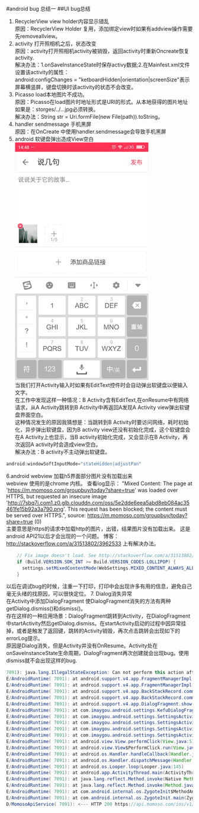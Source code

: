 #android bug 总结一
##UI bug总结
1. RecyclerView view holder内容显示错乱<br>
原因：RecyclerView Holder 复用，添加绑定view时如果有addview操作需要先removeallview。<br>
2. activity 打开照相机之后，状态改变<br>
原因：activity打开照相机activity被销毁，返回activity时重新Oncreate恢复activity.<br>
解决办法：1.onSaveInstanceState时保存activy数据;2.在Mainfest.xml文件设置该activity的属性：<br>
android:configChanges = "ketboardHidden|orientation|screenSize"表示屏幕横竖屏，键盘切换时该activity的状态不会改变。<br>
3. Picasso load本地图片不成功。<br>
原因：Picasso在load图片时地址形式是URI的形式。从本地获得的图片地址如果是：storges/../...jpg必须转换。<br>
解决办法：String str = Uri.formFile(new File(path)).toString。
4. handler sendmessage 手机黑屏<br>
原因：在OnCreate 中使用handler.sendmessage会导致手机黑屏<br>
5. android 软键盘弹出造成View空白<br>
![](https://github.com/MerlinYu/blog/raw/master/blog_file/android/ui/keyboard.png)<br>
当我们打开Activity输入时如果有EditText控件时会自动弹出软键盘以便输入文字。<br>
在工作中发现这样一种情况：B Activity含有EditText,在onResume中有网络请求，从A Activity跳转到B Activity中再返回A发现A Activity view弹出软键盘界面空白。<br>
这种情况发生的原因我猜想是：当跳转到B Activity时要访问网络，耗时初始化，异步弹出软键盘，因为B activity view还没有初始化完成，这个软键盘会在A Activity上也显示，当B activity初始化完成，又会显示在B Activity，再次返回A activity时会造成view空白。<br>
解决办法：B activity不主动弹出软键盘。<br>
```java
android:windowSoftInputMode="stateHidden|adjustPan"
``` 
6.android webview 加载h5界面部分图片没有加载出来<br>
webview 使用的是chrome 内核。
查看log显示：
"Mixed Content: The page at 'https://m.momoso.com/groupbuy/today?share=true' was loaded over HTTPS, but requested an insecure image<br> 'http://7sbq7i.com1.z0.glb.clouddn.com/oss/5e2dde6eea5abd8eb084ac35461fe15b92a3a790.png'. This request has been blocked; the content must<br> be served over HTTPS.", source: https://m.momoso.com/groupbuy/today?share=true (0)<br>
主要意思是https的请求中加载http的图片，出错，结果图片没有加载出来。
这是android API21以后才会出现的一个问题。
博客：http://stackoverflow.com/a/31513802/3962533 上有解决办法。
```java
    // Fix image doesn't load. See http://stackoverflow.com/a/31513802/3962533
    if (Build.VERSION.SDK_INT >= Build.VERSION_CODES.LOLLIPOP) {
      settings.setMixedContentMode(WebSettings.MIXED_CONTENT_ALWAYS_ALLOW);
    }
```
以后在调试bug的时候，注重一下打印，打印中会出现许多有用的信息，避免自己毫无头绪的找原因，可以很快定位。
7. Dialog消失异常<br>
在Activity中添加DialogFragment 使DialogFragment消失的方法有两种getDialog.dismiss()和dismiss()。<br>
存在这样的一种应用场景：DialogFragment跳转到Activity，在DialogFragment中startActivity然后getDialog.dismiss。在startActivity启动的过程中因异常挂掉，或者是触发了返回键，跳转的Activity销毁，再次点击跳转会出现如下的errorLog提示。<br>
原因是Dialog消失，但是Activity并没有OnResume。Activity处在onSaveInstanceState生命周期，DialogFragment再次创建就会出现bug。使用dismiss就不会出现这样的bug.<br>
```java
7091): java.lang.IllegalStateException: Can not perform this action after onSaveInstanceState
E/AndroidRuntime( 7091): at android.support.v4.app.FragmentManagerImpl.checkStateLoss(FragmentManager.java:1493)
E/AndroidRuntime( 7091): at android.support.v4.app.FragmentManagerImpl.enqueueAction(FragmentManager.java:1511)
E/AndroidRuntime( 7091): at android.support.v4.app.BackStackRecord.commitInternal(BackStackRecord.java:634)
E/AndroidRuntime( 7091): at android.support.v4.app.BackStackRecord.commit(BackStackRecord.java:613)
E/AndroidRuntime( 7091): at android.support.v4.app.DialogFragment.show(DialogFragment.java:156)
E/AndroidRuntime( 7091): at com.imaygou.android.settings.KefuDialogFragment.show(KefuDialogFragment.java:41)
E/AndroidRuntime( 7091): at com.imaygou.android.settings.SettingsActivity.toCustomerService(SettingsActivity.java:197)
E/AndroidRuntime( 7091): at com.imaygou.android.settings.SettingsActivity.lambda$createClickListener$339(SettingsActivity.java:143)
E/AndroidRuntime( 7091): at com.imaygou.android.settings.SettingsActivity.access$lambda$1(SettingsActivity.java)
E/AndroidRuntime( 7091): at com.imaygou.android.settings.SettingsActivity$$Lambda$2.onClick(Unknown Source)
E/AndroidRuntime( 7091): at android.view.View.performClick(View.java:5184)
E/AndroidRuntime( 7091): at android.view.View$PerformClick.run(View.java:20893)
E/AndroidRuntime( 7091): at android.os.Handler.handleCallback(Handler.java:739)
E/AndroidRuntime( 7091): at android.os.Handler.dispatchMessage(Handler.java:95)
E/AndroidRuntime( 7091): at android.os.Looper.loop(Looper.java:145)
E/AndroidRuntime( 7091): at android.app.ActivityThread.main(ActivityThread.java:5942)
E/AndroidRuntime( 7091): at java.lang.reflect.Method.invoke(Native Method)
E/AndroidRuntime( 7091): at java.lang.reflect.Method.invoke(Method.java:372)
E/AndroidRuntime( 7091): at com.android.internal.os.ZygoteInit$MethodAndArgsCaller.run(ZygoteInit.java:1400)
E/AndroidRuntime( 7091): at com.android.internal.os.ZygoteInit.main(ZygoteInit.java:1195)
D/MomosoApiService( 7091): <--- HTTP 200 https://api.momoso.com/ios/v1/page_view/update_flash_feeds?topic_id=57a82b168106e5600247f5c9 (2818ms)
```
